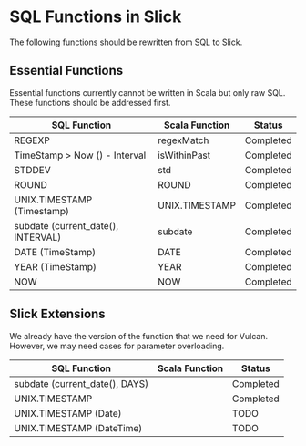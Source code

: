  SQL Functions in Slick 
==========================

The following functions should be rewritten from SQL to Slick.

## Essential Functions

Essential functions currently cannot be written in Scala but only raw SQL. These functions should be addressed first.

| SQL Function                        | Scala Function        | Status             | 
| ----------------------------------- | --------------------- | -------------------| 
| REGEXP                              | regexMatch            | Completed          |
| TimeStamp > Now () - Interval       | isWithinPast          | Completed          |
| STDDEV                              | std                   | Completed          |
| ROUND                               | ROUND                 | Completed          |
| UNIX.TIMESTAMP (Timestamp)          | UNIX.TIMESTAMP        | Completed          |
| subdate (current_date(), INTERVAL)  | subdate               | Completed          |
| DATE (TimeStamp)                    | DATE                  | Completed          |
| YEAR (TimeStamp)                    | YEAR                  | Completed          |
| NOW                                 | NOW                   | Completed          |



## Slick Extensions

We already have the version of the function that we need for Vulcan.
However, we may need cases for parameter overloading.

| SQL Function                        | Scala Function        | Status             | 
| ----------------------------------- | --------------------- | -------------------| 
| subdate (current_date(), DAYS)      |                       | Completed          |
| UNIX.TIMESTAMP                      |                       | Completed          |
| UNIX.TIMESTAMP (Date)               |                       | TODO               |
| UNIX.TIMESTAMP (DateTime)           |                       | TODO               |
